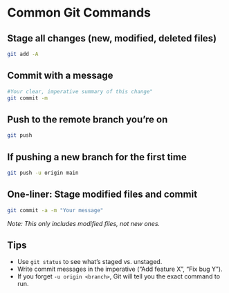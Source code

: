 # Common Git Commands

## Stage all changes (new, modified, deleted files)
```bash
git add -A
```

## Commit with a message
```bash
#Your clear, imperative summary of this change"
git commit -m 
```

## Push to the remote branch you’re on
```bash
git push
```

## If pushing a new branch for the first time
```bash
git push -u origin main
```

## One-liner: Stage modified files and commit
```bash
git commit -a -m "Your message"
```
*Note: This only includes modified files, not new ones.*

## Tips
- Use `git status` to see what’s staged vs. unstaged.
- Write commit messages in the imperative (“Add feature X”, “Fix bug Y”).
- If you forget `-u origin <branch>`, Git will tell you the exact command to run.